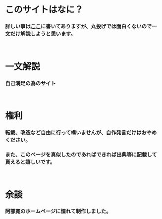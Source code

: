 # このサイトはなに？
### 詳しい事は[ここ](https://hncilus.github.io/ABOUT.html)に書いてありますが、丸投げでは面白くないので一文だけ解説しようと思います。
<br>

# 一文解説
### 自己満足の為のサイト
<br>

# 権利
### 転載、改造など自由に行って構いませんが、自作発言だけはおやめください。
### また、このページを真似したのであればできれば出典等に記載して貰えると嬉しいです。
<br>

# 余談
### 阿部寛のホームページに憧れて制作しました。